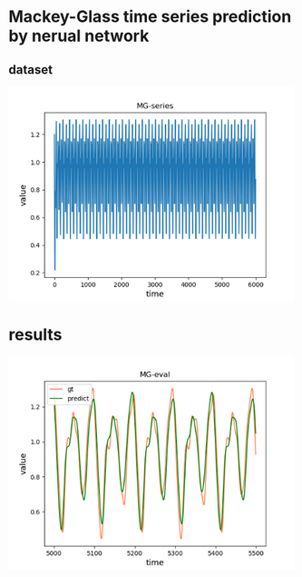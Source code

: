 # Mackey-Glass time series prediction by nerual network

## dataset
![](data/data.png)

# results
![](images/Figure_1_4_5.png)